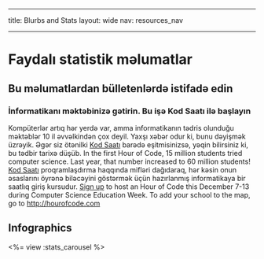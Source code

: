 * * *

title: Blurbs and Stats layout: wide nav: resources_nav

* * *

# Faydalı statistik məlumatlar

## Bu məlumatlardan bülletenlərdə istifadə edin

### İnformatikanı məktəbinizə gətirin. Bu işə Kod Saatı ilə başlayın

Kompüterlər artıq hər yerdə var, amma informatikanın tədris olunduğu məktəblər 10 il əvvəlkindən çox deyil. Yaxşı xəbər odur ki, bunu dəyişmək üzrəyik. Əgər siz ötənilki [Kod Saatı](<%= hoc_uri('/') %>) barədə eşitmisinizsə, yəqin bilirsiniz ki, bu tədbir tarixə düşüb. In the first Hour of Code, 15 million students tried computer science. Last year, that number increased to 60 million students! [Kod Saatı](<%= hoc_uri('/') %>) proqramlaşdırma haqqında mifləri dağıdaraq, hər kəsin onun əsaslarını öyrənə biləcəyini göstərmək üçün hazırlanmış informatikaya bir saatlıq giriş kursudur. [Sign up](<%= hoc_uri('/') %>) to host an Hour of Code this December 7-13 during Computer Science Education Week. To add your school to the map, go to <http://hourofcode.com>

## Infographics

<%= view :stats_carousel %>